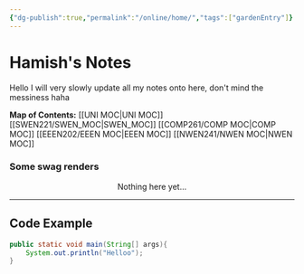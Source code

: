 ```yaml
---
{"dg-publish":true,"permalink":"/online/home/","tags":["gardenEntry"]}
---
```



# Hamish's Notes

Hello I will very slowly update all my notes onto here, don't mind the messiness haha

**Map of Contents:**
[[UNI MOC\|UNI MOC]]
	[[SWEN221/SWEN_MOC\|SWEN_MOC]]
	[[COMP261/COMP MOC\|COMP MOC]]
	[[EEEN202/EEEN MOC\|EEEN MOC]]
	[[NWEN241/NWEN MOC\|NWEN MOC]]


### Some swag renders


<p align="center">
Nothing here yet...
</p>


***




## Code Example
```java
public static void main(String[] args){
	System.out.println("Helloo");
}
```
